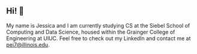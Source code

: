 ## Hi! 👋
My name is Jessica and I am currently studying CS at the Siebel School of Computing and Data Science, housed within the Grainger College of Engineering at UIUC. Feel free to check out my LinkedIn and contact me at pei7@illinois.edu. 

<!--
**jessica-pei8/jessica-pei8** is a ✨ _special_ ✨ repository because its `README.md` (this file) appears on your GitHub profile.

Here are some ideas to get you started:

- 🔭 I’m currently working on ...
- 🌱 I’m currently learning ...
- 👯 I’m looking to collaborate on ...
- 🤔 I’m looking for help with ...
- 💬 Ask me about ...
- 📫 How to reach me: ...
- 😄 Pronouns: ...
- ⚡ Fun fact: ...
-->
